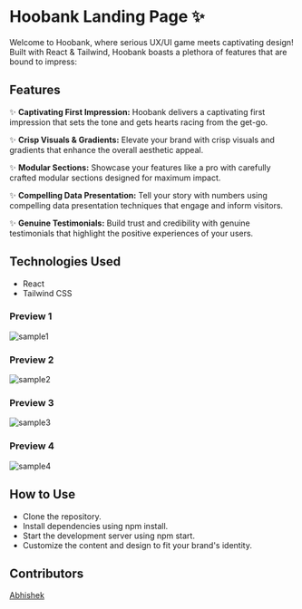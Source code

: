 # Hoobank Landing Page ✨

Welcome to Hoobank, where serious UX/UI game meets captivating design! Built with React & Tailwind, Hoobank boasts a plethora of features that are bound to impress:

## Features

✨ **Captivating First Impression:** Hoobank delivers a captivating first impression that sets the tone and gets hearts racing from the get-go.

✨ **Crisp Visuals & Gradients:** Elevate your brand with crisp visuals and gradients that enhance the overall aesthetic appeal.

✨ **Modular Sections:** Showcase your features like a pro with carefully crafted modular sections designed for maximum impact.

✨ **Compelling Data Presentation:** Tell your story with numbers using compelling data presentation techniques that engage and inform visitors.

✨ **Genuine Testimonials:** Build trust and credibility with genuine testimonials that highlight the positive experiences of your users.

## Technologies Used

- React
- Tailwind CSS

### Preview 1
![sample1](https://github.com/abhi-up/banking-modern-app/assets/77201101/71a91c95-c95b-48af-aa91-e224e0da8642)

### Preview 2
![sample2](https://github.com/abhi-up/banking-modern-app/assets/77201101/0f1c0160-07e8-4347-8c87-cdfe14526355)

### Preview 3
![sample3](https://github.com/abhi-up/banking-modern-app/assets/77201101/f626238b-3aaf-4e3a-84d3-2f0b9866b78a)

### Preview 4
![sample4](https://github.com/abhi-up/banking-modern-app/assets/77201101/2f924710-6ae7-49a7-824d-e3d17f047492)

## How to Use

- Clone the repository.
- Install dependencies using npm install.
- Start the development server using npm start.
- Customize the content and design to fit your brand's identity.

## Contributors

[Abhishek](https://github.com/abhi-up)
